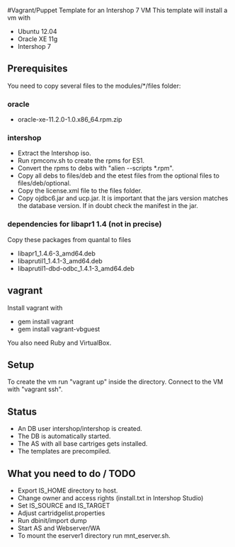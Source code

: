 #Vagrant/Puppet Template for an Intershop 7 VM
This template will install a vm with
* Ubuntu 12.04
* Oracle XE 11g
* Intershop 7

## Prerequisites
You need to copy several files to the modules/*/files folder:

### oracle
* oracle-xe-11.2.0-1.0.x86_64.rpm.zip

### intershop
* Extract the Intershop iso.
* Run rpmconv.sh to create the rpms for ES1.
* Convert the rpms to debs with "alien --scripts *.rpm".
* Copy all debs to files/deb and the etest files from the optional files to files/deb/optional.
* Copy the license.xml file to the files folder.
* Copy ojdbc6.jar and ucp.jar. It is important that the jars version matches the database version. If in doubt check the manifest in the jar.

### dependencies for libapr1 1.4 (not in precise) 
Copy these packages from quantal to files
* libapr1_1.4.6-3_amd64.deb
* libaprutil1_1.4.1-3_amd64.deb
* libaprutil1-dbd-odbc_1.4.1-3_amd64.deb

## vagrant
Install vagrant with
* gem install vagrant
* gem install vagrant-vbguest

You also need Ruby and VirtualBox.

## Setup
To create the vm run "vagrant up" inside the directory. Connect to the VM with "vagrant ssh".

## Status
* An DB user intershop/intershop is created.
* The DB is automatically started.
* The AS with all base cartriges gets installed.
* The templates are precompiled.

## What you need to do / TODO
* Export IS_HOME directory to host.
* Change owner and access rights (install.txt in Intershop Studio)
* Set IS_SOURCE and IS_TARGET
* Adjust cartridgelist.properties
* Run dbinit/import dump
* Start AS and Webserver/WA
* To mount the eserver1 directory run mnt_eserver.sh.

